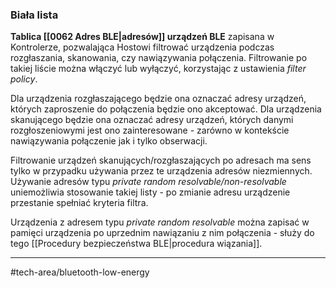 ### Biała lista
**Tablica [[0062 Adres BLE|adresów]] urządzeń BLE** zapisana w Kontrolerze, pozwalająca Hostowi filtrować urządzenia podczas rozgłaszania, skanowania, czy nawiązywania połączenia.
Filtrowanie po takiej liście można włączyć lub wyłączyć, korzystając z ustawienia *filter policy*.

Dla urządzenia rozgłaszającego będzie ona oznaczać adresy urządzeń, których zaproszenie do połączenia będzie ono akceptować.
Dla urządzenia skanującego będzie ona oznaczać adresy urządzeń, których danymi rozgłoszeniowymi jest ono zainteresowane - zarówno w kontekście nawiązywania połączenie jak i tylko obserwacji.


Filtrowanie urządzeń skanujących/rozgłaszających po adresach ma sens tylko w przypadku używania przez te urządzenia adresów niezmiennych. Używanie adresów typu *private random resolvable/non-resolvable* uniemożliwia stosowanie takiej listy - po zmianie adresu urządzenie przestanie spełniać kryteria filtra.

Urządzenia z adresem typu *private random resolvable* można zapisać w pamięci urządzenia po uprzednim nawiązaniu z nim połączenia - służy do tego [[Procedury bezpieczeństwa BLE|procedura wiązania]]. 

---
#tech-area/bluetooth-low-energy 
